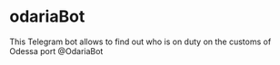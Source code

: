 # odariaBot
This Telegram bot  allows to find out who is on duty on the customs of Odessa port
@OdariaBot
